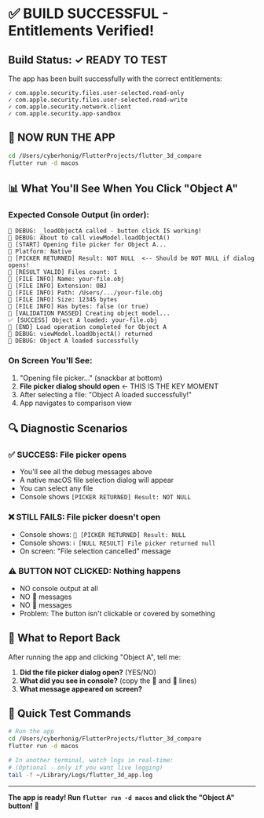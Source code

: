 # ✅ BUILD SUCCESSFUL - Entitlements Verified!

## Build Status: ✓ READY TO TEST

The app has been built successfully with the correct entitlements:

```
✓ com.apple.security.files.user-selected.read-only
✓ com.apple.security.files.user-selected.read-write
✓ com.apple.security.network.client
✓ com.apple.security.app-sandbox
```

## 🚀 NOW RUN THE APP

```bash
cd /Users/cyberhonig/FlutterProjects/flutter_3d_compare
flutter run -d macos
```

## 📊 What You'll See When You Click "Object A"

### Expected Console Output (in order):

```
🔴 DEBUG: _loadObjectA called - button click IS working!
🔴 DEBUG: About to call viewModel.loadObjectA()
📁 [START] Opening file picker for Object A...
📁 Platform: Native
📁 [PICKER RETURNED] Result: NOT NULL  <-- Should be NOT NULL if dialog opens!
📁 [RESULT VALID] Files count: 1
📁 [FILE INFO] Name: your-file.obj
📁 [FILE INFO] Extension: OBJ
📁 [FILE INFO] Path: /Users/.../your-file.obj
📁 [FILE INFO] Size: 12345 bytes
📁 [FILE INFO] Has bytes: false (or true)
📁 [VALIDATION PASSED] Creating object model...
✅ [SUCCESS] Object A loaded: your-file.obj
📁 [END] Load operation completed for Object A
🔴 DEBUG: viewModel.loadObjectA() returned
🔴 DEBUG: Object A loaded successfully
```

### On Screen You'll See:
1. "Opening file picker..." (snackbar at bottom)
2. **File picker dialog should open** ← THIS IS THE KEY MOMENT
3. After selecting a file: "Object A loaded successfully!"
4. App navigates to comparison view

## 🔍 Diagnostic Scenarios

### ✅ SUCCESS: File picker opens
- You'll see all the debug messages above
- A native macOS file selection dialog will appear
- You can select any file
- Console shows `[PICKER RETURNED] Result: NOT NULL`

### ❌ STILL FAILS: File picker doesn't open
- Console shows: `📁 [PICKER RETURNED] Result: NULL`
- Console shows: `ℹ️ [NULL RESULT] File picker returned null`
- On screen: "File selection cancelled" message

### ⚠️ BUTTON NOT CLICKED: Nothing happens
- NO console output at all
- NO 🔴 messages
- NO 📁 messages
- Problem: The button isn't clickable or covered by something

## 🎯 What to Report Back

After running the app and clicking "Object A", tell me:

1. **Did the file picker dialog open?** (YES/NO)
2. **What did you see in console?** (copy the 🔴 and 📁 lines)
3. **What message appeared on screen?**

## 📝 Quick Test Commands

```bash
# Run the app
cd /Users/cyberhonig/FlutterProjects/flutter_3d_compare
flutter run -d macos

# In another terminal, watch logs in real-time:
# (Optional - only if you want live logging)
tail -f ~/Library/Logs/flutter_3d_app.log
```

---

**The app is ready! Run `flutter run -d macos` and click the "Object A" button!** 🎉

